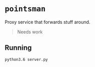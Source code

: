 # `pointsman`

Proxy service that forwards stuff around.

> Needs work

## Running

```
python3.6 server.py
```


